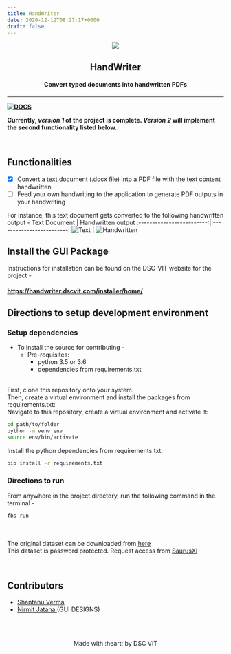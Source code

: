 ```yaml
---
title: HandWriter
date: 2020-12-12T08:27:17+0000
draft: false
---
```

<p align="center">
	<img src="https://user-images.githubusercontent.com/30529572/72455010-fb38d400-37e7-11ea-9c1e-8cdeb5f5906e.png" />
	<h2 align="center"> HandWriter </h2>
	<h4 align="center"> Convert typed documents into handwritten PDFs <h4>
</p>

---
[![DOCS](https://img.shields.io/badge/Documentation-see%20docs-green?style=flat-square&logo=appveyor)](https://saurusxi.github.io/HandwritingParser/)

Currently,  *version 1* of the project is complete.
*Version 2* will implement the second functionality listed below. 


<br>

## Functionalities
- [X] Convert a text document (.docx file) into a PDF file with the text content handwritten
- [ ] Feed your own handwriting to the application to generate PDF outputs in your handwriting

For instance, this text document gets converted to the following handwritten output -
Text Document              |  Handwritten output
:-------------------------:|:-------------------------:
![Text](https://shantanu-verma-portfolio.netlify.app/document_image.jpeg)  |  ![Handwritten](https://shantanu-verma-portfolio.netlify.app/hw_0.jpeg)

## Install the GUI Package

Instructions for installation can be found on the DSC-VIT website for the project - <br>
#### https://handwriter.dscvit.com/installer/home/

## Directions to setup development environment
### Setup dependencies
* To install the source for contributing -
	- Pre-requisites:
		-  python 3.5 or 3.6
		-  dependencies from requirements.txt
<br>
First, clone this repository onto your system. <br>
Then, create a virtual environment and install the packages from requirements.txt: <br>
Navigate to this repository, create a virtual environment and activate it: <br>

```bash
cd path/to/folder
python -m venv env
source env/bin/activate
```
Install the python dependencies from requirements.txt:
```bash
pip install -r requirements.txt
```

### Directions to run
From anywhere in the project directory, run the following command in the terminal -
```bash
fbs run
```

<br><br>
The original dataset can be downloaded from [ here ](https://drive.google.com/file/d/10pFgeiL4FOrIaqp-r2_d6kM62g4X8zYf/view?usp=sharing)<br> This dataset is password protected. Request access from [ SaurusXI ](https://github.com/SaurusXI/)
<br>


<br>

## Contributors

* [ Shantanu Verma ](https://github.com/SaurusXI/)
* [ Nirmit Jatana ](https://github.com/nirmitjatana) (GUI DESIGNS)

<br>
<br>

<p align="center">
	Made with :heart: by DSC VIT
</p>

